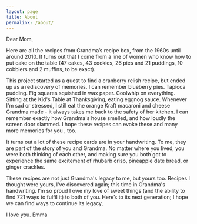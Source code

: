 ```yaml
---
layout: page
title: About
permalink: /about/
---
```


Dear Mom,

Here are all the recipes from Grandma’s recipe box, from the 1960s until around 2010. It turns out that I come from a line of women who know how to put cake on the table (47 cakes, 43 cookies, 26 pies and 21 puddings, 10 cobblers and 2 muffins, to be exact). 

This project started as a quest to find a cranberry relish recipe, but ended up as a rediscovery of  memories. I can remember blueberry pies. Tapioca pudding. Fig squares squished in wax paper. Coolwhip on everything. Sitting at the Kid's Table at Thanksgiving, eating eggnog sauce. Whenever I'm sad or stressed, I still eat the orange Kraft macaroni and cheese Grandma made - it always takes me back to the safety of her kitchen. I can remember exactly how Grandma's house smelled, and how loudly the screen door slammed. I hope these recipes can evoke these and many more memories for you , too.

It turns out a lot of these recipe cards are in your handwriting. To me, they are part of the story of you and Grandma. No matter where you lived, you were both thinking of each other, and making sure you both got to experience the same excitement of rhubarb crisp, pineapple date bread, or ginger crackles. 

These recipes are not just Grandma's legacy to me, but yours too.  Recipes I thought were yours, I've discovered again; this time in Grandma's handwriting. I’m so proud I owe my love of sweet things (and the ability to find 721 ways to fulfil it) to both of you.  Here’s to its next generation; I hope we can find ways to continue its legacy, 

I love you.
Emma

